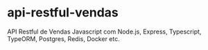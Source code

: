 # api-restful-vendas
API Restful de Vendas Javascript com Node.js, Express, Typescript, TypeORM, Postgres, Redis, Docker etc.
